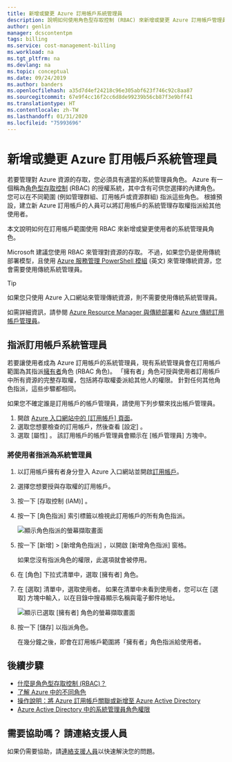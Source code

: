 ```yaml
---
title: 新增或變更 Azure 訂用帳戶系統管理員
description: 說明如何使用角色型存取控制 (RBAC) 來新增或變更 Azure 訂用帳戶管理員。
author: genlin
manager: dcscontentpm
tags: billing
ms.service: cost-management-billing
ms.workload: na
ms.tgt_pltfrm: na
ms.devlang: na
ms.topic: conceptual
ms.date: 09/24/2019
ms.author: banders
ms.openlocfilehash: a35d7d4ef24218c96e305abf623f746c92c8aa87
ms.sourcegitcommit: 67e9f4cc16f2cc6d8de99239b56cb87f3e9bff41
ms.translationtype: HT
ms.contentlocale: zh-TW
ms.lasthandoff: 01/31/2020
ms.locfileid: "75993696"
---
```

# <a name="add-or-change-azure-subscription-administrators"></a>新增或變更 Azure 訂用帳戶系統管理員


若要管理對 Azure 資源的存取，您必須具有適當的系統管理員角色。 Azure 有一個稱為[角色型存取控制](../../role-based-access-control/overview.md) (RBAC) 的授權系統，其中含有可供您選擇的內建角色。 您可以在不同範圍 (例如管理群組、訂用帳戶或資源群組) 指派這些角色。 根據預設，建立新 Azure 訂用帳戶的人員可以將訂用帳戶的系統管理存取權指派給其他使用者。

本文說明如何在訂用帳戶範圍使用 RBAC 來新增或變更使用者的系統管理員角色。

Microsoft 建議您使用 RBAC 來管理對資源的存取。 不過，如果您仍是使用傳統部署模型，且使用 [Azure 服務管理 PowerShell 模組](https://docs.microsoft.com/powershell/module/servicemanagement/azure) \(英文\) 來管理傳統資源，您會需要使用傳統系統管理員。

> [!TIP]
> 如果您只使用 Azure 入口網站來管理傳統資源，則不需要使用傳統系統管理員。

如需詳細資訊，請參閱 [Azure Resource Manager 與傳統部署](../../azure-resource-manager/management/deployment-models.md)和 [Azure 傳統訂用帳戶管理員](../../role-based-access-control/classic-administrators.md)。

<a name="add-an-admin-for-a-subscription"></a>

## <a name="assign-a-subscription-administrator"></a>指派訂用帳戶系統管理員

若要讓使用者成為 Azure 訂用帳戶的系統管理員，現有系統管理員會在訂用帳戶範圍為其指派[擁有者](../../role-based-access-control/built-in-roles.md#owner)角色 (RBAC 角色)。 「擁有者」角色可授與使用者訂用帳戶中所有資源的完整存取權，包括將存取權委派給其他人的權限。 針對任何其他角色指派，這些步驟都相同。

如果您不確定誰是訂用帳戶的帳戶管理員，請使用下列步驟來找出帳戶管理員。

1. 開啟 [Azure 入口網站中的 [訂用帳戶] 頁面](https://portal.azure.com/#blade/Microsoft_Azure_Billing/SubscriptionsBlade)。
1. 選取您想要檢查的訂用帳戶，然後查看 [設定]  。
1. 選取 [屬性]  。 該訂用帳戶的帳戶管理員會顯示在 [帳戶管理員]  方塊中。

### <a name="to-assign-a-user-as-an-administrator"></a>將使用者指派為系統管理員

1. 以訂用帳戶擁有者身分登入 Azure 入口網站並開啟[訂用帳戶](https://portal.azure.com/#blade/Microsoft_Azure_Billing/SubscriptionsBlade)。

1. 選擇您想要授與存取權的訂用帳戶。

1. 按一下 [存取控制 (IAM)]  。

1. 按一下 [角色指派]  索引標籤以檢視此訂用帳戶的所有角色指派。

    ![顯示角色指派的螢幕擷取畫面](./media/add-change-subscription-administrator/role-assignments.png)

1. 按一下 [新增]   > [新增角色指派]  ，以開啟 [新增角色指派]  窗格。

    如果您沒有指派角色的權限，此選項就會被停用。

1. 在 [角色]  下拉式清單中，選取 [擁有者]  角色。

1. 在 [選取]  清單中，選取使用者。 如果在清單中未看到使用者，您可以在 [選取]  方塊中輸入，以在目錄中搜尋顯示名稱與電子郵件地址。

    ![顯示已選取 [擁有者] 角色的螢幕擷取畫面](./media/add-change-subscription-administrator/add-role.png)

1. 按一下 [儲存]  以指派角色。

    在幾分鐘之後，即會在訂用帳戶範圍將「擁有者」角色指派給使用者。

## <a name="next-steps"></a>後續步驟

* [什麼是角色型存取控制 (RBAC)？](../../role-based-access-control/overview.md)
* [了解 Azure 中的不同角色](../../role-based-access-control/rbac-and-directory-admin-roles.md)
* [操作說明：將 Azure 訂用帳戶關聯或新增至 Azure Active Directory](../../active-directory/fundamentals/active-directory-how-subscriptions-associated-directory.md)
* [Azure Active Directory 中的系統管理員角色權限](../../active-directory/users-groups-roles/directory-assign-admin-roles.md)

## <a name="need-help-contact-support"></a>需要協助嗎？ 請連絡支援人員

如果仍需要協助，請[連絡支援人員](https://portal.azure.com/?#blade/Microsoft_Azure_Support/HelpAndSupportBlade)以快速解決您的問題。
